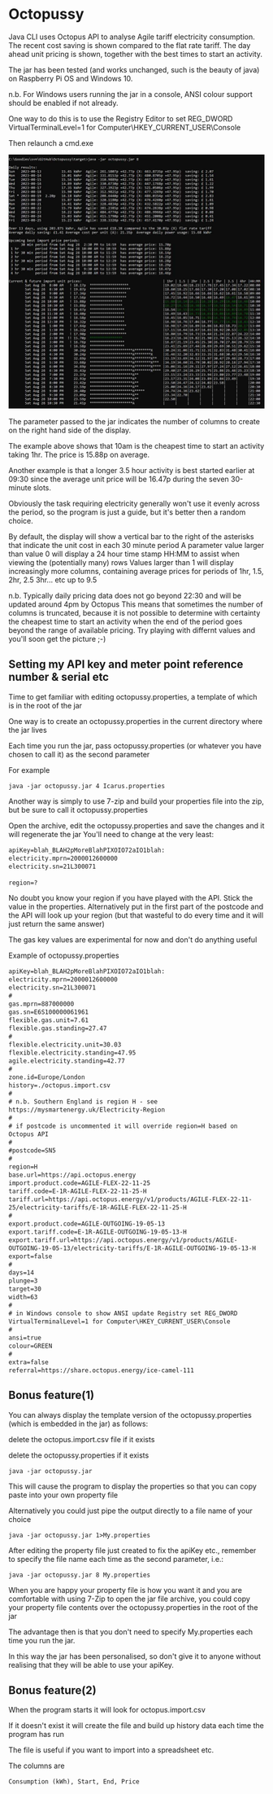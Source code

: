 # Octopussy
Java CLI uses Octopus API to analyse Agile tariff electricity consumption.
The recent cost saving is shown compared to the flat rate tariff.
The day ahead unit pricing is shown, together with the best times to start an activity.

The jar has been tested (and works unchanged, such is the beauty of java) on Raspberry Pi OS and Windows 10.

n.b.
For Windows users running the jar in a console, ANSI colour support should be enabled if not already.

One way to do this is to  use the Registry Editor to
set REG_DWORD VirtualTerminalLevel=1 for Computer\HKEY_CURRENT_USER\Console

Then relaunch a cmd.exe

![EXAMPLE](/assets/Octopussy.JPG?raw=true "Title")

The parameter passed to the jar indicates the number of columns to create on the right hand side of the display.

The example above shows that 10am is the cheapest time to start an activity taking 1hr. The price is 15.88p on average.

Another example is that a longer 3.5 hour activity is best started earlier at 09:30 since the average unit price will be 16.47p during the seven 30-minute slots.

Obviously the task requiring electricity generally won't use it evenly across the period, so the program is just a guide, but it's better then a random choice.

By default, the display will show a vertical bar to the right of the asterisks that indicate the unit cost in each 30 minute period
A parameter value larger than value 0 will display a 24 hour time stamp HH:MM to assist when viewing the (potentially many) rows
Values larger than 1 will display increasingly more columns, containing average prices for periods of 1hr, 1.5, 2hr, 2.5 3hr... etc up to 9.5

n.b. Typically daily pricing data does not go beyond 22:30 and will be updated around 4pm by Octopus
This means that sometimes the number of columns is truncated, because it is not possible to determine with certainty the cheapest time to start an activity when the end of the period goes beyond the range of available pricing.  Try playing with differnt values and you'll soon get the picture ;-)

## Setting my API key and meter point reference number & serial etc

Time to get familiar with editing octopussy.properties, a template of which is in the root of the jar

One way is to create an octopussy.properties in the current directory where the jar lives

Each time you run the jar, pass octopussy.properties (or whatever you have chosen to call it) as the second parameter

For example

```
java -jar octopussy.jar 4 Icarus.properties
```

Another way is simply to use 7-zip and build your properties file into the zip, but be sure to call it octopussy.properties

Open the archive, edit the octopussy.properties and save the changes and it will regenerate the jar
You'll need to change at the very least:
```
apiKey=blah_BLAH2pMoreBlahPIXOIO72aIO1blah:
electricity.mprn=2000012600000
electricity.sn=21L300071

region=?
```

No doubt you know your region if you have played with the API.
Stick the value in the properties. 
Alternatively put in the first part of the postcode and the API will look up your region (but that wasteful to do every time and it will just return the same answer)

The gas key values are experimental for now and don't do anything useful

Example of octopussy.properties
```
apiKey=blah_BLAH2pMoreBlahPIXOIO72aIO1blah:
electricity.mprn=2000012600000
electricity.sn=21L300071
#
gas.mprn=887000000
gas.sn=E6S100000061961
flexible.gas.unit=7.61
flexible.gas.standing=27.47
#
flexible.electricity.unit=30.03
flexible.electricity.standing=47.95
agile.electricity.standing=42.77
#
zone.id=Europe/London
history=./octopus.import.csv
#
# n.b. Southern England is region H - see https://mysmartenergy.uk/Electricity-Region
#
# if postcode is uncommented it will override region=H based on Octopus API
#
#postcode=SN5
#
region=H
base.url=https://api.octopus.energy
import.product.code=AGILE-FLEX-22-11-25
tariff.code=E-1R-AGILE-FLEX-22-11-25-H
tariff.url=https://api.octopus.energy/v1/products/AGILE-FLEX-22-11-25/electricity-tariffs/E-1R-AGILE-FLEX-22-11-25-H
#
export.product.code=AGILE-OUTGOING-19-05-13
export.tariff.code=E-1R-AGILE-OUTGOING-19-05-13-H
export.tariff.url=https://api.octopus.energy/v1/products/AGILE-OUTGOING-19-05-13/electricity-tariffs/E-1R-AGILE-OUTGOING-19-05-13-H
export=false
#
days=14
plunge=3
target=30
width=63
#
# in Windows console to show ANSI update Registry set REG_DWORD VirtualTerminalLevel=1 for Computer\HKEY_CURRENT_USER\Console
#
ansi=true
colour=GREEN
#
extra=false
referral=https://share.octopus.energy/ice-camel-111
```

## Bonus feature(1)

You can always display the template version of the octopussy.properties (which is embedded in the jar) as follows:

delete the octopus.import.csv file if it exists

delete the octopussy.properties if it exists

```
java -jar octopussy.jar
```
This will cause the program to display the properties so that you can copy paste into your own property file

Alternatively you could just pipe the output directly to a file name of your choice

```
java -jar octopussy.jar 1>My.properties
```

After editing the property file just created to fix the apiKey etc., remember to specify the file name each time as the second parameter, i.e.:

```
java -jar octopussy.jar 8 My.properties
```
When you are happy your property file is how you want it and you are comfortable with using 7-Zip to open the jar file archive, you could copy your property file contents over the octopussy.properties in the root of the jar

The advantage then is that you don't need to  specify My.properties each time you run the jar.

In this way the jar has been personalised, so don't give it to anyone without realising that they will be able to use your apiKey.

## Bonus feature(2)


When the program starts it will look for octopus.import.csv

If it doesn't exist it will create the file and build up history data each time the program has run

The file is useful if you want to import into a spreadsheet etc.

The columns are 
```
Consumption (kWh), Start, End, Price
```


